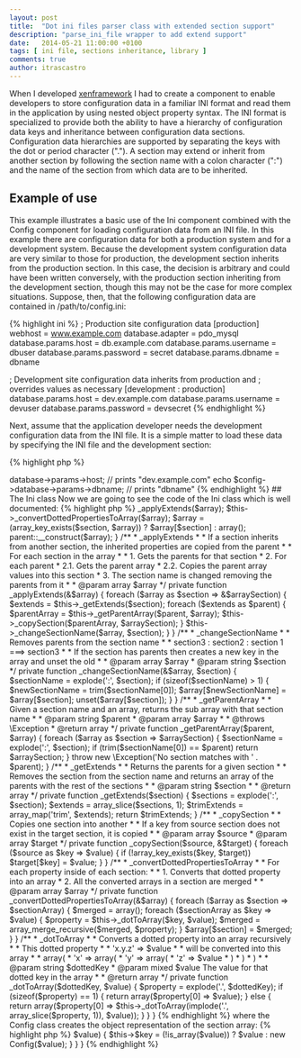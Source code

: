 ```yaml
---
layout: post
title:  "Dot ini files parser class with extended section support"
description: "parse_ini_file wrapper to add extend support"
date:   2014-05-21 11:00:00 +0100
tags: [ ini file, sections inheritance, library ]
comments: true
author: itrascastro
---
```


When I developed [xenframework](http://www.xenframework.com) I had to create a component to enable developers to store configuration data in a familiar INI format and read them in the application by using nested object property syntax. The INI format is specialized to provide both the ability to have a hierarchy of configuration data keys and inheritance between configuration data sections. Configuration data hierarchies are supported by separating the keys with the dot or period character ("."). A section may extend or inherit from another section by following the section name with a colon character (":") and the name of the section from which data are to be inherited.

## Example of use

This example illustrates a basic use of the Ini component combined with the Config component for loading configuration data from an INI file. In this example there are configuration data for both a production system and for a development system. Because the development system configuration data are very similar to those for production, the development section inherits from the production section. In this case, the decision is arbitrary and could have been written conversely, with the production section inheriting from the development section, though this may not be the case for more complex situations. Suppose, then, that the following configuration data are contained in /path/to/config.ini:

{% highlight ini %}
; Production site configuration data
[production]
webhost                  = www.example.com
database.adapter         = pdo_mysql
database.params.host     = db.example.com
database.params.username = dbuser
database.params.password = secret
database.params.dbname   = dbname

; Development site configuration data inherits from production and
; overrides values as necessary
[development : production]
database.params.host     = dev.example.com
database.params.username = devuser
database.params.password = devsecret
{% endhighlight %}

Next, assume that the application developer needs the development configuration data from the INI file. It is a simple matter to load these data by specifying the INI file and the development section:

{% highlight php %}
<?php
$config = new Ini('/path/to/config.ini', 'development');

echo $config->database->params->host;   // prints "dev.example.com"
echo $config->database->params->dbname; // prints "dbname"
{% endhighlight %}

## The Ini class

Now we are going to see the code of the Ini class which is well documented:

{% highlight php %}
<?php
class Ini extends Config
{
    /**
     * __construct
     *
     * Creates the object representation of an .ini file section
     *
     * To do that:
     *
     *      1. Creates an array from .ini file using php defined function parse_ini_file
     *      2. Apply the sections inheritance
     *      3. Dotted properties are converted to array
     *      4. Selects the section from the array
     *      5. Creates the object for that section calling the parent constructor
     *
     * @param array     $file
     * @param string    $section
     */
    public function __construct($file, $section)
    {
        $array = parse_ini_file($file, true);
        $this->_applyExtends($array);
        $this->_convertDottedPropertiesToArray($array);
        $array = (array_key_exists($section, $array)) ? $array[$section] : array();
        parent::__construct($array);
    }
    /**
     * _applyExtends
     *
     * If a section inherits from another section, the inherited properties are copied from the parent
     *
     * For each section in the array
     *
     *      1. Gets the parents for that section
     *      2. For each parent
     *          2.1. Gets the parent array
     *          2.2. Copies the parent array values into this section
     *      3. The section name is changed removing the parents from it
     *
     * @param array $array
     */
    private function _applyExtends(&$array)
    {
        foreach ($array as $section => &$arraySection) {
            $extends = $this->_getExtends($section);
            foreach ($extends as $parent) {
                $parentArray = $this->_getParentArray($parent, $array);
                $this->_copySection($parentArray, $arraySection);
            }
            $this->_changeSectionName($array, $section);
        }
    }
    /**
     * _changeSectionName
     *
     * Removes parents from the section name
     *
     *      section3 : section2 : section 1     ===> section3
     *
     * If the section has parents then creates a new key in the array and unset the old
     *
     * @param array     $array
     * @param string    $section
     */
    private function _changeSectionName(&$array, $section)
    {
        $sectionName = explode(':', $section);
        if (sizeof($sectionName) > 1) {
            $newSectionName = trim($sectionName[0]);
            $array[$newSectionName] = $array[$section];
            unset($array[$section]);
        }
    }
    /**
     * _getParentArray
     *
     * Given a section name and an array, returns the sub array with that section name
     *
     * @param string $parent
     * @param array  $array
     *
     * @throws \Exception
     * @return array
     */
    private function _getParentArray($parent, $array)
    {
        foreach ($array as $section => $arraySection) {
            $sectionName = explode(':', $section);
            if (trim($sectionName[0]) == $parent) return $arraySection;
        }
        throw new \Exception('No section matches with ' . $parent);
    }
    /**
     * _getExtends
     *
     * Returns the parents for a given section
     *
     *      Removes the section from the section name and returns an array of the parents with the rest of the sections
     *
     * @param string $section
     *
     * @return array
     */
    private function _getExtends($section)
    {
        $sections = explode(':', $section);
        $extends = array_slice($sections, 1);
        $trimExtends = array_map('trim', $extends);
        return $trimExtends;
    }
    /**
     * _copySection
     *
     * Copies one section into another
     *
     *      If a key from source section does not exist in the target section, it is copied
     *
     * @param array $source
     * @param array $target
     */
    private function _copySection($source, &$target)
    {
        foreach ($source as $key => $value) {
            if (!array_key_exists($key, $target)) $target[$key] = $value;
        }
    }
    /**
     * _convertDottedPropertiesToArray
     *
     * For each property inside of each section:
     *
     *      1. Converts that dotted property into an array
     *      2. All the converted arrays in a section are merged
     *
     * @param array $array
     */
    private function _convertDottedPropertiesToArray(&$array)
    {
        foreach ($array as $section => $sectionArray) {
            $merged = array();
            foreach ($sectionArray as $key => $value) {
                $property = $this->_dotToArray($key, $value);
                $merged = array_merge_recursive($merged, $property);
            }
            $array[$section] = $merged;
        }
    }
    /**
     * _dotToArray
     *
     * Converts a dotted property into an array recursively
     *
     * This dotted property
     *
     *      'x.y.z' => $value
     *
     * will be converted into this array
     *
     *      array(
     *              'x' => array(
     *                      'y' => array(
     *                              'z' => $value
     *                   )
     *              )
     *      )
     *
     * @param string    $dottedKey
     * @param mixed     $value The value for that dotted key in the array
     *
     * @return array
     */
    private function _dotToArray($dottedKey, $value)
    {
        $property = explode('.', $dottedKey);
        if (sizeof($property) == 1) {
            return array($property[0] => $value);
        } else {
            return array($property[0] => $this->_dotToArray(implode('.', array_slice($property, 1)), $value));
        }
    }
}
{% endhighlight %}

where the Config class creates the object representation of the section array:

{% highlight php %}
<?php
class Config
{
    /**
     * __construct
     *
     * Recursively looks for arrays and coverts them into objects. If a key value is not an array then it will be
     * set as a property in the new object
     *
     * @param array $array The config array
     */
    public function __construct($array)
    {
        foreach($array as $key => $value)
        {
            $this->$key = (!is_array($value)) ? $value : new Config($value);
        }
    }
}
{% endhighlight %}
